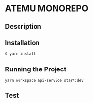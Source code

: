 # ATEMU MONOREPO
## Description

## Installation

```bash
$ yarn install
```

## Running the  Project

```bash
yarn workspace api-service start:dev

```

## Test


